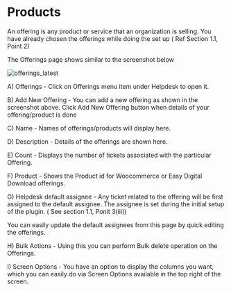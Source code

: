 # Products

An offering is any product or service that an organization is selling. You have already chosen the offerings while doing the set up ( Ref Section 1.1, Point 2)

The Offerings page shows similar to the screenshot below

![offerings_latest](https://cloud.githubusercontent.com/assets/8191145/7681812/d54ab434-fd90-11e4-905f-256f4f6050ea.png)

A) Offerings - Click on Offerings menu item under Helpdesk to open it.

B) Add New Offering - You can add a new offering as shown in the screenshot above. Click Add New Offering button when details of your offering/product is done

C) Name - Names of offerings/products will display here.

D) Description - Details of the offerings are shown here.

E) Count - Displays the number of tickets associated with the particular Offering.

F) Product - Shows the Product id for Woocommerce or Easy Digital Download offerings.

G) Helpdesk default assignee - Any ticket related to the offering will be first assigned to the default assignee. The assignee is set during the initial setup of the plugin. ( See section 1.1, Ponit 3(iii))

You can easily update the default assignees from this page by quick editing the offerings.

H) Bulk Actions - Using this you can perform Bulk delete operation on the Offerings.

I) Screen Options - You have an option to display the columns you want, which you can easily do via Screen Options available in the top right of the screen.



